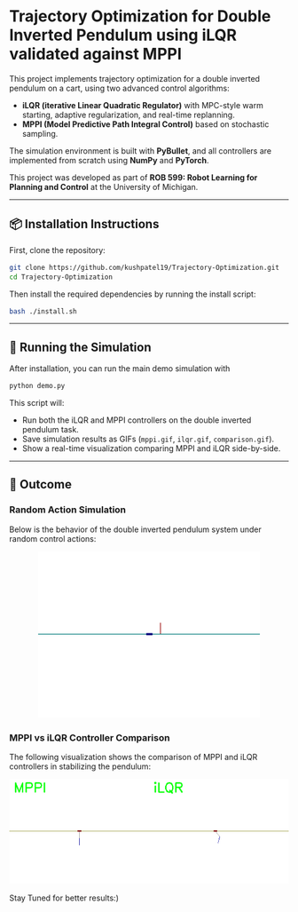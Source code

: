 # Trajectory Optimization for Double Inverted Pendulum using iLQR validated against MPPI

This project implements trajectory optimization for a double inverted pendulum on a cart, using two advanced control algorithms:

- **iLQR (iterative Linear Quadratic Regulator)** with MPC-style warm starting, adaptive regularization, and real-time replanning.
- **MPPI (Model Predictive Path Integral Control)** based on stochastic sampling.

The simulation environment is built with **PyBullet**, and all controllers are implemented from scratch using **NumPy** and **PyTorch**.

This project was developed as part of **ROB 599: Robot Learning for Planning and Control** at the University of Michigan.

---

## 📦 Installation Instructions

First, clone the repository:

```bash
git clone https://github.com/kushpatel19/Trajectory-Optimization.git
cd Trajectory-Optimization
```
Then install the required dependencies by running the install script:

```bash
bash ./install.sh
```
---

## 🚀 Running the Simulation

After installation, you can run the main demo simulation with

```bash
python demo.py
```
This script will:

- Run both the iLQR and MPPI controllers on the double inverted pendulum task.
- Save simulation results as GIFs (`mppi.gif`, `ilqr.gif`, `comparison.gif`).
- Show a real-time visualization comparing MPPI and iLQR side-by-side.

---
## 🎯 Outcome

### Random Action Simulation

Below is the behavior of the double inverted pendulum system under random control actions:

<p align="center">
  <img src="assets/example.gif" width="400" alt="Random Action Simulation">
</p>

### MPPI vs iLQR Controller Comparison

The following visualization shows the comparison of MPPI and iLQR controllers in stabilizing the pendulum:

<p align="center">
  <img src="assets/final.gif" width="600" alt="MPPI vs iLQR Comparison">
</p>

Stay Tuned for better results:)
